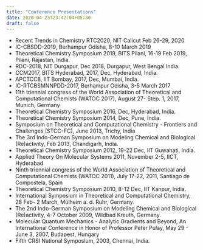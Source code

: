 ```yaml
---
title: "Conference Presentations"
date: 2020-04-23T23:42:04+05:30
draft: false
---
```


-   Recent Trends in Chemistry RTC2020, NIT Calicut Feb 26-29, 2020
-   IC-CBSDD-2019, Berhampur Odisha, 8-10 March 2019
-   Theoretical Chemistry Symposium 2019, BITS Pilani, 16-19 Feb 2019,
    Pilani, Rajastan, India.
-   RDC-2018, NIT Durgapur, Dec 2018, Durgapur, West Bengal India.
-   CCM2017, BITS Hyderabad, 2017, Dec, Hyderabad, India.
-   APCTCC8, IIT Bombay, 2017, Dec, Mumbai, India.
-   IC-RTCBSMNNPDD-2017, Berhampur Odisha, 3-5 March 2017
-   11th triennial congress of the World Association of Theoretical and
    Computational Chemists (WATOC 2017), August 27- Step. 1, 2017,
    Munich, Germany
-   Theoretical Chemistry Symposium 2016, Dec, Hyderabad, India.
-   Theoretical Chemistry Symposium 2014, Dec, Pune, India.
-   Symposium on Theoretical and Computational Chemistry - Frontiers and
    Challenges (STCC-FC), June 2013, Trichy, India
-   The 3rd Indo-German Symposium on Modeling Chemical and Biological
    (Re)activity, Feb 2013, Chandigarh, India.
-   Theoretical Chemistry Symposium 2012, 19-22 Dec, IIT Guwahati,
    India.
-   Applied Theory On Molecular Systems 2011, November 2-5, IICT,
    Hyderabad
-   Ninth triennial congress of the World Association of Theoretical and
    Computational Chemists (WATOC 2011), July 17-22, 2011, Santiago de
    Compostela, Spain
-   Theoretical Chemistry Symposium 2010, 8-12 Dec, IIT Kanpur, India.
-   International Symposium in Theoretical and Computational Chemistry,
    28 Feb- 2 March, Mülheim a. d. Ruhr, Germany.
-   The 2nd Indo-German Symposium on Modeling Chemical and Biological
    (Re)activity, 4-7 October 2009, Wildbad Kreuth, Germany.
-   Molecular Quantum Mechanics - Analytic Gradients and Beyond, An
    International Conference in Honor of Professor Peter Pulay, May 29 -
    June 3, 2007, Budapest, Hungary
-   Fifth CRSI National Symposium, 2003, Chennai, India.
